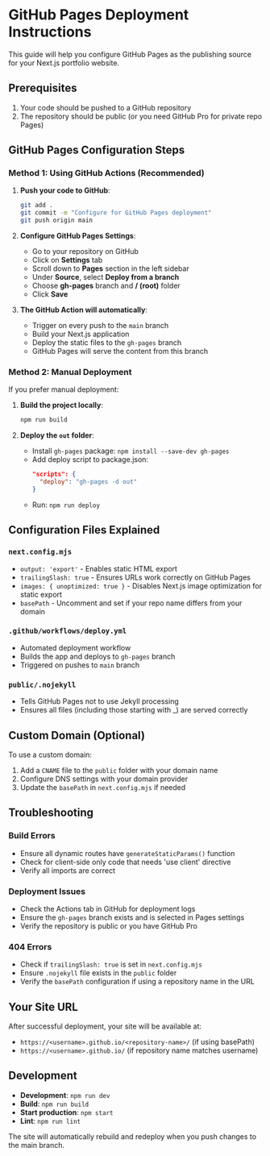 # GitHub Pages Deployment Instructions

This guide will help you configure GitHub Pages as the publishing source for your Next.js portfolio website.

## Prerequisites

1. Your code should be pushed to a GitHub repository
2. The repository should be public (or you need GitHub Pro for private repo Pages)

## GitHub Pages Configuration Steps

### Method 1: Using GitHub Actions (Recommended)

1. **Push your code to GitHub**:
   ```bash
   git add .
   git commit -m "Configure for GitHub Pages deployment"
   git push origin main
   ```

2. **Configure GitHub Pages Settings**:
   - Go to your repository on GitHub
   - Click on **Settings** tab
   - Scroll down to **Pages** section in the left sidebar
   - Under **Source**, select **Deploy from a branch**
   - Choose **gh-pages** branch and **/ (root)** folder
   - Click **Save**

3. **The GitHub Action will automatically**:
   - Trigger on every push to the `main` branch
   - Build your Next.js application
   - Deploy the static files to the `gh-pages` branch
   - GitHub Pages will serve the content from this branch

### Method 2: Manual Deployment

If you prefer manual deployment:

1. **Build the project locally**:
   ```bash
   npm run build
   ```

2. **Deploy the `out` folder**:
   - Install `gh-pages` package: `npm install --save-dev gh-pages`
   - Add deploy script to package.json:
     ```json
     "scripts": {
       "deploy": "gh-pages -d out"
     }
     ```
   - Run: `npm run deploy`

## Configuration Files Explained

### `next.config.mjs`
- `output: 'export'` - Enables static HTML export
- `trailingSlash: true` - Ensures URLs work correctly on GitHub Pages
- `images: { unoptimized: true }` - Disables Next.js image optimization for static export
- `basePath` - Uncomment and set if your repo name differs from your domain

### `.github/workflows/deploy.yml`
- Automated deployment workflow
- Builds the app and deploys to `gh-pages` branch
- Triggered on pushes to `main` branch

### `public/.nojekyll`
- Tells GitHub Pages not to use Jekyll processing
- Ensures all files (including those starting with _) are served correctly

## Custom Domain (Optional)

To use a custom domain:

1. Add a `CNAME` file to the `public` folder with your domain name
2. Configure DNS settings with your domain provider
3. Update the `basePath` in `next.config.mjs` if needed

## Troubleshooting

### Build Errors
- Ensure all dynamic routes have `generateStaticParams()` function
- Check for client-side only code that needs 'use client' directive
- Verify all imports are correct

### Deployment Issues
- Check the Actions tab in GitHub for deployment logs
- Ensure the `gh-pages` branch exists and is selected in Pages settings
- Verify the repository is public or you have GitHub Pro

### 404 Errors
- Check if `trailingSlash: true` is set in `next.config.mjs`
- Ensure `.nojekyll` file exists in the `public` folder
- Verify the `basePath` configuration if using a repository name in the URL

## Your Site URL

After successful deployment, your site will be available at:
- `https://<username>.github.io/<repository-name>/` (if using basePath)
- `https://<username>.github.io/` (if repository name matches username)

## Development

- **Development**: `npm run dev`
- **Build**: `npm run build`
- **Start production**: `npm start`
- **Lint**: `npm run lint`

The site will automatically rebuild and redeploy when you push changes to the main branch.
